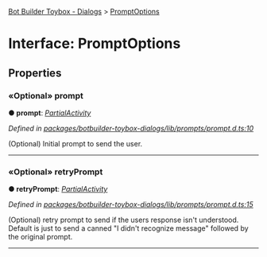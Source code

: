 [Bot Builder Toybox - Dialogs](../README.md) > [PromptOptions](../interfaces/botbuilder_toybox_dialogs.promptoptions.md)



# Interface: PromptOptions


## Properties
<a id="prompt"></a>

### «Optional» prompt

**●  prompt**:  *[Partial]()[Activity]()* 

*Defined in [packages/botbuilder-toybox-dialogs/lib/prompts/prompt.d.ts:10](https://github.com/Stevenic/botbuilder-toybox/blob/ef10ea3/packages/botbuilder-toybox-dialogs/lib/prompts/prompt.d.ts#L10)*



(Optional) Initial prompt to send the user.




___

<a id="retryprompt"></a>

### «Optional» retryPrompt

**●  retryPrompt**:  *[Partial]()[Activity]()* 

*Defined in [packages/botbuilder-toybox-dialogs/lib/prompts/prompt.d.ts:15](https://github.com/Stevenic/botbuilder-toybox/blob/ef10ea3/packages/botbuilder-toybox-dialogs/lib/prompts/prompt.d.ts#L15)*



(Optional) retry prompt to send if the users response isn't understood. Default is just to send a canned "I didn't recognize message" followed by the original prompt.




___


